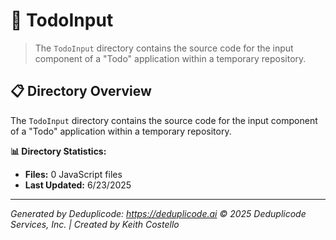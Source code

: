 # 📁 TodoInput

> The `TodoInput` directory contains the source code for the input component of a "Todo" application within a temporary repository.

## 📋 Directory Overview

The `TodoInput` directory contains the source code for the input component of a "Todo" application within a temporary repository.

**📊 Directory Statistics:**
- **Files:** 0 JavaScript files
- **Last Updated:** 6/23/2025

---

*Generated by Deduplicode: https://deduplicode.ai*
*© 2025 Deduplicode Services, Inc. | Created by Keith Costello*
